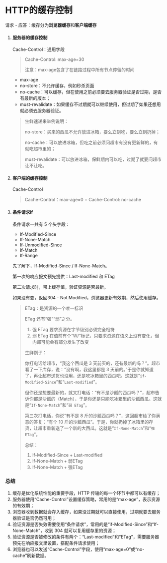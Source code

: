 # HTTP的缓存控制

请求 - 应答：缓存分为**浏览器缓存**和**客户端缓存**



1. #### 服务器的缓存控制

   Cache-Control：通用字段

   > Cache-Control: max-age=30
   >
   > 注意：max-age包含了在链路过程中所有节点停留的时间

   - max-age
   - no-store：不允许缓存，例如秒杀页面
   - no-cache：可以缓存，但在使用之前必须要去服务器验证是否过期，是否有最新的版本；
   - must-revalidate：如果缓存不过期就可以继续使用，但过期了如果还想用就必须去服务器验证。

   > 生鲜速递来举例说明：
   >
   > no-store：买来的西瓜不允许放进冰箱，要么立刻吃，要么立刻扔掉；
   >
   > no-cache：可以放进冰箱，但吃之前必须问超市有没有更新鲜的，有就吃超市里的；
   >
   > must-revalidate：可以放进冰箱，保鲜期内可以吃，过期了就要问超市让不让吃。



2. #### 客户端的缓存控制

   Cache-Control

   > Cache-Control：max-age=0 = Cache-Control: no-cache



3. #### 条件请求if

   条件请求一共有 5 个头字段：

   - If-Modified-Since
   - If-None-Match
   - If-Unmodified-Since
   - If-Match
   - If-Range

   先了解下，If-Modified-Since / If-None-Match。

   第一次的响应报文预先提供：Last-modified 和 ETag

   第二次请求时，带上缓存值，验证资源是否最新。

   如果没有变，返回304 -  Not Modified，浏览器更新有效期，然后使用缓存。

   > ETag：是资源的一个唯一标识
   >
   > ETag 还有“强”“弱”之分。
   >
   > 1. 强 ETag 要求资源在字节级别必须完全相符
   > 2. 弱 ETag 在值前有个“W/”标记，只要求资源在语义上没有变化，但内部可能会有部分发生了改变
   >
   > 生鲜例子：
   >
   > 你打电话给超市，“我这个西瓜是 3 天前买的，还有最新的吗？”。超市看了一下库存，说：“没有啊，我这里都是 3 天前的。”于是你就知道了，再让超市送货也没用，还是吃冰箱里的西瓜吧。这就是“`if-Modified-Since`”和“`Last-modified`”。
   >
   > 但你还是想要最新的，就又打电话：“有不是沙瓤的西瓜吗？”，超市告诉你都是沙瓤的（Match），于是你还是只能吃冰箱里的沙瓤西瓜。这就是“`If-None-Match`”和“`弱 ETag`”。
   >
   > 第三次打电话，你说“有不是 8 斤的沙瓤西瓜吗？”，这回超市给了你满意的答复：“有个 10 斤的沙瓤西瓜”。于是，你就扔掉了冰箱里的存货，让超市重新送了一个新的大西瓜。这就是“`If-None-Match`”和“`强 ETag`”。
   >
   > 总结：
   >
   > 1. If-Modified-Since + Last-modified
   > 2. If-None-Match + 弱ETag
   > 3. If-None-Match + 强ETag



### 总结

1. 缓存是优化系统性能的重要手段，HTTP 传输的每一个环节中都可以有缓存；
2. 服务器使用“Cache-Control”设置缓存策略，常用的是“max-age”，表示资源的有效期；
3. 浏览器收到数据就会存入缓存，如果没过期就可以直接使用，过期就要去服务器验证是否仍然可用；
4. 验证资源是否失效需要使用“条件请求”，常用的是“if-Modified-Since”和“If-None-Match”，收到 304 就可以复用缓存里的资源；
5. 验证资源是否被修改的条件有两个：“Last-modified”和“ETag”，需要服务器预先在响应报文里设置，搭配条件请求使用；
6. 浏览器也可以发送“Cache-Control”字段，使用“max-age=0”或“no-cache”刷新数据。












































